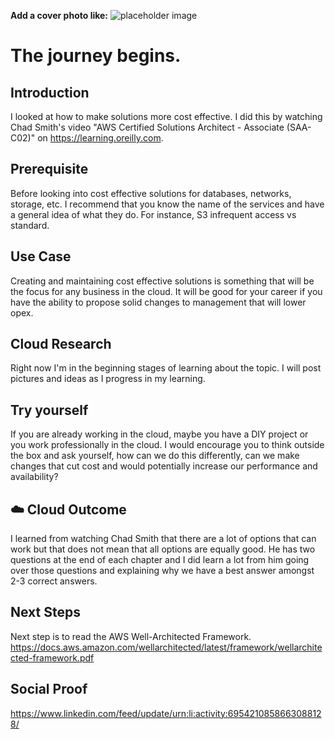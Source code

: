 **Add a cover photo like:**
![placeholder image](https://via.placeholder.com/1200x600)

# The journey begins.

## Introduction

I looked at how to make solutions more cost effective. I did this by watching Chad Smith's video "AWS Certified Solutions Architect - Associate (SAA-C02)" on https://learning.oreilly.com.

## Prerequisite

Before looking into cost effective solutions for databases, networks, storage, etc. I recommend that you know the name of the services and have a general idea of what they do. For instance, S3 infrequent access vs standard.

## Use Case

Creating and maintaining cost effective solutions is something that will be the focus for any business in the cloud. It will be good for your career if you have the ability to propose solid changes to management that will lower opex.

## Cloud Research

Right now I'm in the beginning stages of learning about the topic. I will post pictures and ideas as I progress in my learning.

## Try yourself

If you are already working in the cloud, maybe you have a DIY project or you work professionally in the cloud. I would encourage you to think outside the box and ask yourself, how can we do this differently, can we make changes that cut cost and would potentially increase our performance and availability?

## ☁️ Cloud Outcome

I learned from watching Chad Smith that there are a lot of options that can work but that does not mean that all options are equally good. He has two questions at the end of each chapter and I did learn a lot from him going over those questions and explaining why we have a best answer amongst 2-3 correct answers.

## Next Steps

Next step is to read the AWS Well-Architected Framework.
https://docs.aws.amazon.com/wellarchitected/latest/framework/wellarchitected-framework.pdf

## Social Proof

https://www.linkedin.com/feed/update/urn:li:activity:6954210858663088128/

